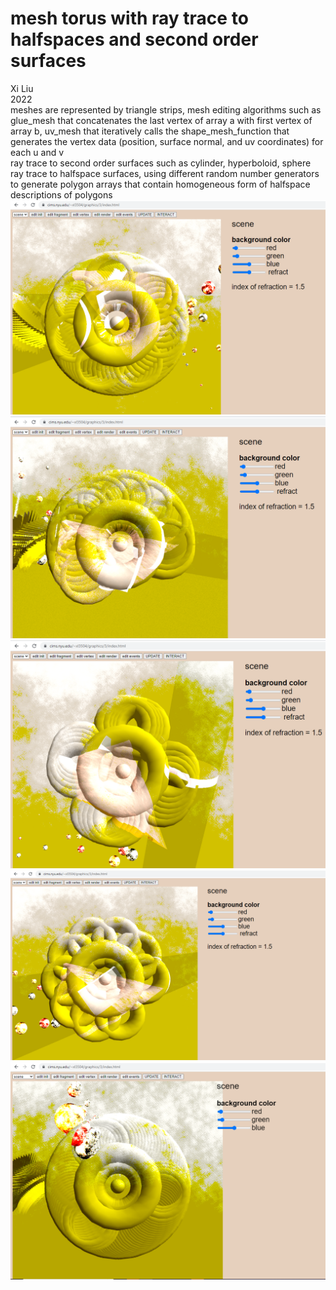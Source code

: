 # mesh torus with ray trace to halfspaces and second order surfaces
Xi Liu</br>
2022</br>
meshes are represented by triangle strips, mesh editing algorithms such as glue_mesh that concatenates the last vertex of array a with first vertex of array b, uv_mesh that iteratively calls the shape_mesh_function that generates the vertex data (position, surface normal, and uv coordinates) for each u and v</br>
ray trace to second order surfaces such as cylinder, hyperboloid, sphere</br>
ray trace to halfspace surfaces, using different random number generators to generate polygon arrays that contain homogeneous form of halfspace descriptions of polygons 
![8](img/8.png)
![7](img/7.png)
![6](img/6.png)
![5](img/5.png)
![0](img/0.png)
